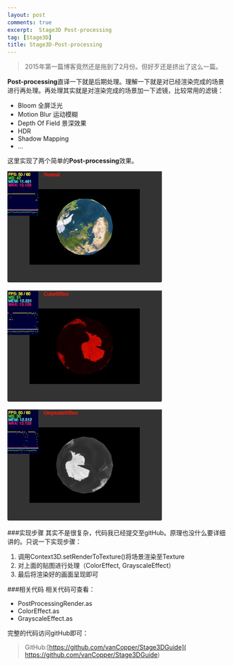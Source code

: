 ```yaml
---
layout: post
comments: true
excerpt:  Stage3D Post-processing
tag: [Stage3D]
title: Stage3D-Post-processing
---
```

> 2015年第一篇博客竟然还是拖到了2月份。但好歹还是挤出了这么一篇。

**Post-processing**直译一下就是后期处理。理解一下就是对已经渲染完成的场景进行再处理。再处理其实就是对渲染完成的场景加一下滤镜，比较常用的滤镜：

* Bloom 全屏泛光
* Motion Blur 运动模糊
* Depth Of Field 景深效果
* HDR
* Shadow Mapping 
* ...

这里实现了两个简单的**Post-processing**效果。

![image](../images/postNormal.png)

![image](../images/postColor.png)

![image](../images/postGrayscal.png)

###实现步骤
其实不是很复杂，代码我已经提交至gitHub。原理也没什么要详细讲的。只说一下实现步骤：

1. 调用Context3D.setRenderToTexture()将场景渲染至Texture
2. 对上面的贴图进行处理（ColorEffect, GrayscaleEffect）
3. 最后将渲染好的画面呈现即可

###相关代码
相关代码可查看：

* PostProcessingRender.as
* ColorEffect.as
* GrayscaleEffect.as 

完整的代码访问gitHub即可：

> GitHub:[https://github.com/vanCopper/Stage3DGuide]( https://github.com/vanCopper/Stage3DGuide)